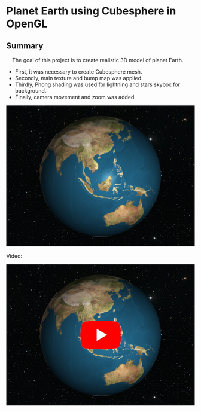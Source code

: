 # Planet Earth using Cubesphere in OpenGL

## Summary
&nbsp;&nbsp;&nbsp;&nbsp;The goal of this project is to create realistic 3D model of planet Earth. 
  * First, it was necessary to create Cubesphere mesh.
  * Secondly, main texture and bump map was applied.
  * Thirdly, Phong shading was used for lightning and stars skybox for background.
  * Finally, camera movement and zoom was added.

![Earth](images/earth.png)


Video:

[![Earth Youtube](images/earth_youtube.png)](https://youtu.be/Ylg2plAHDtw)
